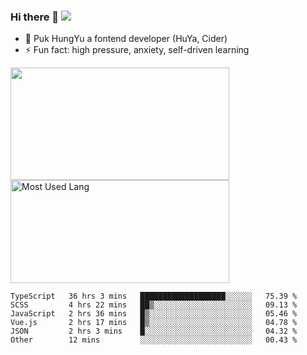 ### Hi there 👋   ![](https://komarev.com/ghpvc/?username=trojan0523&color=ff69b4&label=PV+Since+2020-1-1)

 - 🔭 Puk HungYu a fontend developer (HuYa, Cider)
 - ⚡ Fun fact: high pressure, anxiety, self-driven learning 

 <img align="left" width="350px" height="180px" src="https://github-readme-stats.vercel.app/api?username=trojan0523&show_icons=true&icon_color=199861&count_private=true" />
 
 <img width="350px" height="165px" alt="Most Used Lang" src="https://github-readme-stats.vercel.app/api/top-langs/?username=trojan0523&layout=compact"/>
 

 <!--START_SECTION:waka-->

```text
TypeScript   36 hrs 3 mins   ███████████████████░░░░░░   75.39 %
SCSS         4 hrs 22 mins   ██▒░░░░░░░░░░░░░░░░░░░░░░   09.13 %
JavaScript   2 hrs 36 mins   █▒░░░░░░░░░░░░░░░░░░░░░░░   05.46 %
Vue.js       2 hrs 17 mins   █▒░░░░░░░░░░░░░░░░░░░░░░░   04.78 %
JSON         2 hrs 3 mins    █░░░░░░░░░░░░░░░░░░░░░░░░   04.32 %
Other        12 mins         ░░░░░░░░░░░░░░░░░░░░░░░░░   00.43 %
```

<!--END_SECTION:waka-->

 
<!--
**Trojan0523/Trojan0523** is a ✨ _special_ ✨ repository because its `README.md` (this file) appears on your GitHub profile.

Here are some ideas to get you started:

- 👯 looking to collaborate on where? i don`t know
- 🤔 I’m looking for help with ...
- 💬 Ask me about ...
- 📫 How to reach me: ...
- 😄 Pronouns: ...
- ⚡ Fun fact: ...
![](https://komarev.com/ghpvc/?username=trojan0523)
-->

